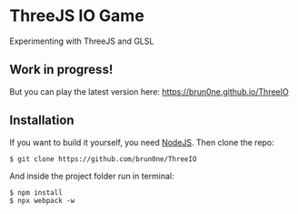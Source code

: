 # ThreeJS IO Game
 Experimenting with ThreeJS and GLSL

## Work in progress!
But you can play the latest version here:
https://brun0ne.github.io/ThreeIO

## Installation
If you want to build it yourself, you need [NodeJS](https://nodejs.org/en/). Then clone the repo:
```console
$ git clone https://github.com/brun0ne/ThreeIO
```

And inside the project folder run in terminal:

```console
$ npm install
$ npx webpack -w
```
